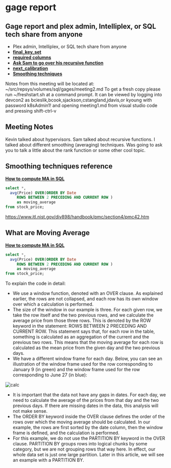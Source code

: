 # gage report

## Gage report and plex admin, Intelliplex, or SQL tech share from anyone

- Plex admin, Intelliplex, or SQL tech share from anyone
- **[final_key_set](./gage_cali_final_key_set.sql)**
- **[required columns](./gage_cali_required_columns.sql)**
- **[Ask Sam to go over his recursive function](./sj_get_gage2.sql)**
- **[next_calibration](./gage_cali_next_calibration.sql)**
- **[Smoothing techniques](../../../linux/time-series-analysis/smoothing-techniques.md)**

Notes from this meeting will be located at: ~/src/repsys/volumes/sql/gages/meeting2.md
To get a fresh copy please run ~/freshstart.sh at a command prompt.
It can be viewed by logging into devcon2 as bcieslik,bcook,sjackson,cstangland,jdavis,or kyoung with password k8sAdmin1! and opening meeting1.md from visual studio code and pressing shift-ctrl-v

## Meeting Notes

Kevin talked about hypervisors. Sam talked about recursive functions.  I talked about different smoothing (averaging) techniques. Was going to ask you to talk a little about the rank function or some other cool topic.

## Smoothing techniques reference

**[How to compute MA in SQL](https://learnsql.com/blog/moving-average-in-sql/)**

```sql
select *,
  avg(Price) OVER(ORDER BY Date
     ROWS BETWEEN 2 PRECEDING AND CURRENT ROW )
     as moving_average
from stock_price;
```

<https://www.itl.nist.gov/div898/handbook/pmc/section4/pmc42.htm>

## What are Moving Average

**[How to compute MA in SQL](https://learnsql.com/blog/moving-average-in-sql/)**

```sql
select *,
  avg(Price) OVER(ORDER BY Date
     ROWS BETWEEN 2 PRECEDING AND CURRENT ROW )
     as moving_average
from stock_price;
```

To explain the code in detail:

- We use a window function, denoted with an OVER clause. As explained earlier, the rows are not collapsed, and each row has its own window over which a calculation is performed.
- The size of the window in our example is three. For each given row, we take the row itself and the two previous rows, and we calculate the average price from those three rows. This is denoted by the ROW keyword in the statement: ROWS BETWEEN 2 PRECEDING AND CURRENT ROW. This statement says that, for each row in the table, something is calculated as an aggregation of the current and the previous two rows. This means that the moving average for each row is calculated as the mean price from the given day and the two previous days.
- We have a different window frame for each day. Below, you can see an illustration of the window frame used for the row corresponding to January 9 (in green) and the window frame used for the row corresponding to June 27 (in blue):

![calc](https://learnsql.com/blog/moving-average-in-sql/Image-5.png)

- It is important that the data not have any gaps in dates. For each day, we need to calculate the average of the prices from that day and the two previous days. If there are missing dates in the data, this analysis will not make sense.
- The ORDER BY keyword inside the OVER clause defines the order of the rows over which the moving average should be calculated. In our example, the rows are first sorted by the date column, then the window frame is defined, and the calculation is performed.
- For this example, we do not use the PARTITION BY keyword in the OVER clause. PARTITION BY groups rows into logical chunks by some category, but we are not grouping rows that way here. In effect, our whole data set is just one large partition. Later in this article, we will see an example with a PARTITION BY.
